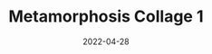 ---
layout: "work-post-paper-gallery.njk"
title: "Metamorphosis Collage 1"
type: "BlogPosting"
priority: "0.5"
date: 2022-04-28
year: "2022"
description: "Metamorphosis Collage 1"

gallery:
  - url: "/assets/img/works/works-on-paper/metamorphosis/1/1.webp"
    title: "Works on Paper"
    alt: "Collage on recycled paper"
  - url: "/assets/img/works/works-on-paper/metamorphosis/1/2.webp"
    title: "Works on Paper"
    alt: "Collage on recycled paper"
  - url: "/assets/img/works/works-on-paper/metamorphosis/1/3.webp"
    title: "Works on Paper"
    alt: "Collage on recycled paper"
  - url: "/assets/img/works/works-on-paper/metamorphosis/1/4.webp"
    title: "Works on Paper"
    alt: "Collage on recycled paper"
  - url: "/assets/img/works/works-on-paper/metamorphosis/1/5.webp"
    title: "Works on Paper"
    alt: "Collage on recycled paper"
  - url: "/assets/img/works/works-on-paper/metamorphosis/1/6.webp"
    title: "Works on Paper"
    alt: "Collage on recycled paper"
  - url: "/assets/img/works/works-on-paper/metamorphosis/1/7.webp"
    title: "Works on Paper"
    alt: "Collage on recycled paper"
  - url: "/assets/img/works/works-on-paper/metamorphosis/1/8.webp"
    title: "Works on Paper"
    alt: "Collage on recycled paper"
  - url: "/assets/img/works/works-on-paper/metamorphosis/1/9.webp"
    title: "Works on Paper"
    alt: "Collage on recycled paper"
  - url: "/assets/img/works/works-on-paper/metamorphosis/1/10.webp"
    title: "Works on Paper"
    alt: "Collage on recycled paper"
  - url: "/assets/img/works/works-on-paper/metamorphosis/1/11.webp"
    title: "Works on Paper"
    alt: "Collage on recycled paper"
  - url: "/assets/img/works/works-on-paper/metamorphosis/1/12.webp"
    title: "Works on Paper"
    alt: "Collage on recycled paper"
  - url: "/assets/img/works/works-on-paper/metamorphosis/1/13.webp"
    title: "Works on Paper"
    alt: "Collage on recycled paper"
  - url: "/assets/img/works/works-on-paper/metamorphosis/1/14.webp"
    title: "Works on Paper"
    alt: "Collage on recycled paper"
  - url: "/assets/img/works/works-on-paper/metamorphosis/1/15.webp"
    title: "Works on Paper"
    alt: "Collage on recycled paper"
  - url: "/assets/img/works/works-on-paper/metamorphosis/1/16.webp"
    title: "Works on Paper"
    alt: "Collage on recycled paper"
  - url: "/assets/img/works/works-on-paper/metamorphosis/1/17.webp"
    title: "Works on Paper"
    alt: "Collage on recycled paper"
  - url: "/assets/img/works/works-on-paper/metamorphosis/1/18.webp"
    title: "Works on Paper"
    alt: "Collage on recycled paper"
  - url: "/assets/img/works/works-on-paper/metamorphosis/1/19.webp"
    title: "Works on Paper"
    alt: "Collage on recycled paper"
  - url: "/assets/img/works/works-on-paper/metamorphosis/1/20.webp"
    title: "Works on Paper"
    alt: "Collage on recycled paper"
  - url: "/assets/img/works/works-on-paper/metamorphosis/1/21.webp"
    title: "Works on Paper"
    alt: "Collage on recycled paper"
  - url: "/assets/img/works/works-on-paper/metamorphosis/1/22.webp"
    title: "Works on Paper"
    alt: "Collage on recycled paper"
---